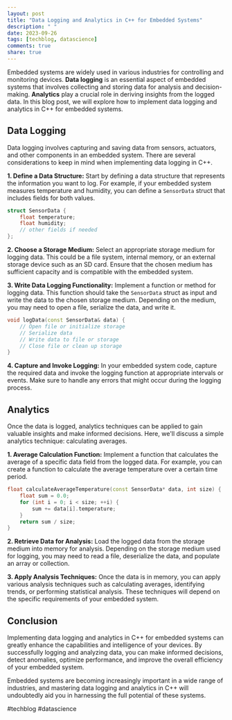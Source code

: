 ```yaml
---
layout: post
title: "Data Logging and Analytics in C++ for Embedded Systems"
description: " "
date: 2023-09-26
tags: [techblog, datascience]
comments: true
share: true
---
```


Embedded systems are widely used in various industries for controlling and monitoring devices. **Data logging** is an essential aspect of embedded systems that involves collecting and storing data for analysis and decision-making. **Analytics** play a crucial role in deriving insights from the logged data. In this blog post, we will explore how to implement data logging and analytics in C++ for embedded systems.

## Data Logging

Data logging involves capturing and saving data from sensors, actuators, and other components in an embedded system. There are several considerations to keep in mind when implementing data logging in C++.

**1. Define a Data Structure:** Start by defining a data structure that represents the information you want to log. For example, if your embedded system measures temperature and humidity, you can define a `SensorData` struct that includes fields for both values.

```cpp
struct SensorData {
    float temperature;
    float humidity;
    // other fields if needed
};
```

**2. Choose a Storage Medium:** Select an appropriate storage medium for logging data. This could be a file system, internal memory, or an external storage device such as an SD card. Ensure that the chosen medium has sufficient capacity and is compatible with the embedded system.

**3. Write Data Logging Functionality:** Implement a function or method for logging data. This function should take the `SensorData` struct as input and write the data to the chosen storage medium. Depending on the medium, you may need to open a file, serialize the data, and write it.

```cpp
void logData(const SensorData& data) {
    // Open file or initialize storage
    // Serialize data
    // Write data to file or storage
    // Close file or clean up storage
}
```

**4. Capture and Invoke Logging:** In your embedded system code, capture the required data and invoke the logging function at appropriate intervals or events. Make sure to handle any errors that might occur during the logging process.

## Analytics

Once the data is logged, analytics techniques can be applied to gain valuable insights and make informed decisions. Here, we'll discuss a simple analytics technique: calculating averages.

**1. Average Calculation Function:** Implement a function that calculates the average of a specific data field from the logged data. For example, you can create a function to calculate the average temperature over a certain time period.

```cpp
float calculateAverageTemperature(const SensorData* data, int size) {
    float sum = 0.0;
    for (int i = 0; i < size; ++i) {
        sum += data[i].temperature;
    }
    return sum / size;
}
```

**2. Retrieve Data for Analysis:** Load the logged data from the storage medium into memory for analysis. Depending on the storage medium used for logging, you may need to read a file, deserialize the data, and populate an array or collection.

**3. Apply Analysis Techniques:** Once the data is in memory, you can apply various analysis techniques such as calculating averages, identifying trends, or performing statistical analysis. These techniques will depend on the specific requirements of your embedded system.

## Conclusion

Implementing data logging and analytics in C++ for embedded systems can greatly enhance the capabilities and intelligence of your devices. By successfully logging and analyzing data, you can make informed decisions, detect anomalies, optimize performance, and improve the overall efficiency of your embedded system.

Embedded systems are becoming increasingly important in a wide range of industries, and mastering data logging and analytics in C++ will undoubtedly aid you in harnessing the full potential of these systems.

#techblog #datascience